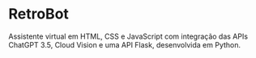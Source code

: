 # RetroBot
Assistente virtual em HTML, CSS e JavaScript com integração das APIs ChatGPT 3.5, Cloud Vision e uma API Flask, desenvolvida em Python.
